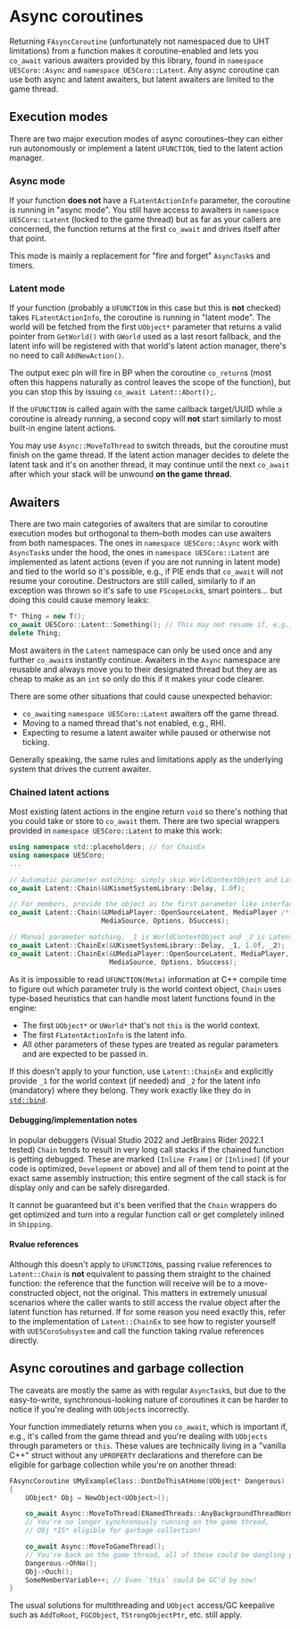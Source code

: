 # Async coroutines

Returning `FAsyncCoroutine` (unfortunately not namespaced due to UHT limitations)
from a function makes it coroutine-enabled and lets you `co_await` various
awaiters provided by this library, found in `namespace UE5Coro::Async` and
`namespace UE5Coro::Latent`. Any async coroutine can use both async and latent
awaiters, but latent awaiters are limited to the game thread.

## Execution modes

There are two major execution modes of async coroutines–they can either run
autonomously or implement a latent `UFUNCTION`, tied to the latent action manager.

### Async mode

If your function **does not** have a `FLatentActionInfo` parameter, the coroutine
is running in "async mode".
You still have access to awaiters in `namespace UE5Coro::Latent` (locked to the
game thread) but as far as your callers are concerned, the function returns at the
first `co_await` and drives itself after that point.

This mode is mainly a replacement for "fire and forget" `AsyncTask`s and timers.

### Latent mode

If your function (probably a `UFUNCTION` in this case but this is **not** checked)
takes `FLatentActionInfo`, the coroutine is running in "latent mode".
The world will be fetched from the first `UObject*` parameter that returns a valid
pointer from `GetWorld()` with `GWorld` used as a last resort fallback, and the
latent info will be registered with that world's latent action manager, there's no
need to call `AddNewAction()`.

The output exec pin will fire in BP when the coroutine `co_return`s (most often
this happens naturally as control leaves the scope of the function), but you can
stop this by issuing `co_await Latent::Abort();`.

If the `UFUNCTION` is called again with the same callback target/UUID while a
coroutine is already running, a second copy will **not** start similarly to most
built-in engine latent actions.

You may use `Async::MoveToThread` to switch threads, but the coroutine must finish
on the game thread. If the latent action manager decides to delete the latent task
and it's on another thread, it may continue until the next `co_await` after which
your stack will be unwound **on the game thread**.

## Awaiters

There are two main categories of awaiters that are similar to coroutine execution
modes but orthogonal to them–both modes can use awaiters from both namespaces.
The ones in `namespace UE5Coro::Async` work with `AsyncTask`s under the hood,
the ones in `namespace UE5Coro::Latent` are implemented as latent actions (even if
you are not running in latent mode) and tied to the world so it's possible, e.g.,
if PIE ends that `co_await` will not resume your coroutine.
Destructors are still called, similarly to if an exception was thrown so it's safe
to use `FScopeLock`s, smart pointers... but doing this could cause memory leaks:

```cpp
T* Thing = new T();
co_await UE5Coro::Latent::Something(); // This may not resume if, e.g., PIE ends
delete Thing;
```

Most awaiters in the `Latent` namespace can only be used once and any further
`co_await`s instantly continue. Awaiters in the `Async` namespace are reusable and
always move you to their designated thread but they are as cheap to make as an
`int` so only do this if it makes your code clearer.

There are some other situations that could cause unexpected behavior:
* `co_await`ing `namespace UE5Coro::Latent` awaiters off the game thread.
* Moving to a named thread that's not enabled, e.g., RHI.
* Expecting to resume a latent awaiter while paused or otherwise not ticking.

Generally speaking, the same rules and limitations apply as the underlying system
that drives the current awaiter.

### Chained latent actions

Most existing latent actions in the engine return `void` so there's nothing that
you could take or store to `co_await` them. There are two special wrappers
provided in `namespace UE5Coro::Latent` to make this work:

```cpp
using namespace std::placeholders; // for ChainEx
using namespace UE5Coro;
...

// Automatic parameter matching: simply skip WorldContextObject and LatentInfo
co_await Latent::Chain(&UKismetSystemLibrary::Delay, 1.0f);

// For members, provide the object as the first parameter like interface Execute_:
co_await Latent::Chain(&UMediaPlayer::OpenSourceLatent, MediaPlayer /*this*/,
                       MediaSource, Options, bSuccess);

// Manual parameter matching, _1 is WorldContextObject and _2 is LatentInfo:
co_await Latent::ChainEx(&UKismetSystemLibrary::Delay, _1, 1.0f, _2);
co_await Latent::ChainEx(&UMediaPlayer::OpenSourceLatent, MediaPlayer, _1, _2,
                         MediaSource, Options, bSuccess);
```

As it is impossible to read `UFUNCTION(Meta)` information at C++ compile time to
figure out which parameter truly is the world context object, `Chain` uses
type-based heuristics that can handle most latent functions found in the engine:
* The first `UObject*` or `UWorld*` that's not `this` is the world context.
* The first `FLatentActionInfo` is the latent info.
* All other parameters of these types are treated as regular parameters and are
  expected to be passed in.

If this doesn't apply to your function, use `Latent::ChainEx` and explicitly
provide `_1` for the world context (if needed) and `_2` for the latent info
(mandatory) where they belong. They work exactly like they do in
[`std::bind`](https://en.cppreference.com/w/cpp/utility/functional/bind).

#### Debugging/implementation notes

In popular debuggers (Visual Studio 2022 and JetBrains Rider 2022.1 tested)
`Chain` tends to result in very long call stacks if the chained function is
getting debugged. These are marked `[Inline Frame]` or `[Inlined]` (if your code
is optimized, `Development` or above) and all of them tend to point at the exact
same assembly instruction; this entire segment of the call stack is for display
only and can be safely disregarded.

It cannot be guaranteed but it's been verified that the `Chain` wrappers do get
optimized and turn into a regular function call or get completely inlined in
`Shipping`.

#### Rvalue references

Although this doesn't apply to `UFUNCTION`s, passing rvalue references to
`Latent::Chain` is **not** equivalent to passing them straight to the chained
function: the reference that the function will receive will be to a
move-constructed object, not the original. This matters in extremely unusual
scenarios where the caller wants to still access the rvalue object after the
latent function has returned. If for some reason you need exactly this, refer to
the implementation of `Latent::ChainEx` to see how to register yourself with
`UUE5CoroSubsystem` and call the function taking rvalue references directly.

## Async coroutines and garbage collection

The caveats are mostly the same as with regular `AsyncTask`s, but due to the
easy-to-write, synchronous-looking nature of coroutines it can be harder to notice
if you're dealing with `UObject`s incorrectly.

Your function immediately returns when you `co_await`, which is important if,
e.g., it's called from the game thread and you're dealing with `UObjects` through
parameters or `this`. These values are technically living in a "vanilla C++"
struct without any `UPROPERTY` declarations and therefore can be eligible for
garbage collection while you're on another thread:

```cpp
FAsyncCoroutine UMyExampleClass::DontDoThisAtHome(UObject* Dangerous)
{
    UObject* Obj = NewObject<UObject>();

    co_await Async::MoveToThread(ENamedThreads::AnyBackgroundThreadNormalTask);
    // You're no longer synchronously running on the game thread,
    // Obj *IS* eligible for garbage collection!

    co_await Async::MoveToGameThread();
    // You're back on the game thread, all of these could be dangling pointers:
    Dangerous->OhNo();
    Obj->Ouch();
    SomeMemberVariable++; // Even `this` could be GC'd by now!
}
```

The usual solutions for multithreading and `UObject` access/GC keepalive such as
`AddToRoot`, `FGCObject`, `TStrongObjectPtr`, etc. still apply.
